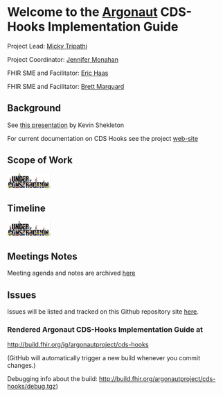 # Welcome to the [Argonaut](http://argonautwiki.hl7.org/index.php?title=Main_Page) CDS-Hooks Implementation Guide

Project Lead: [Micky Tripathi](mtripathi@maehc.org)

Project Coordinator: [Jennifer Monahan](jmonahan@maehc.org)

FHIR SME and Facilitator: [Eric Haas](ehaas@healthedatainc.com)

FHIR SME and Facilitator: [Brett Marquard](brett@riverrockassociates.com)

## Background

See [this presentation](https://github.com/argonautproject/cds-hooks/blob/master/meeting-notes/Remote_Decision_Support_with_CDS_Hooks_-_HSPC_HIT_Developers_Conference.pdf) by Kevin Shekleton

For current documentation on CDS Hooks see the project [web-site](http://cds-hooks.org/)

## Scope of Work

![under construction](https://github.com/argonautproject/cds-hooks/blob/master/meeting-notes/Screen%20Shot%202017-04-03%20at%203.38.02%20PM.png)

## Timeline

![under construction](https://github.com/argonautproject/cds-hooks/blob/master/meeting-notes/Screen%20Shot%202017-04-03%20at%203.38.02%20PM.png)

## Meetings Notes

Meeting agenda and notes are archived [here](https://github.com/argonautproject/cds-hooks/tree/master/meeting-notes)

## Issues

Issues will be listed and tracked on this Github repository site [here](https://github.com/argonautproject/cd-hooks/issues).


### Rendered Argonaut CDS-Hooks Implementation Guide at

http://build.fhir.org/ig/argonautproject/cds-hooks

(GitHub will automatically trigger a new build whenever you commit changes.)

Debugging info about the build: http://build.fhir.org/argonautproject/cds-hooks/debug.tgz)








